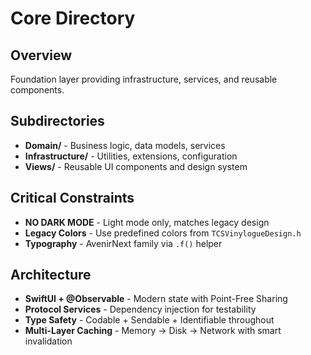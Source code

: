 # Core Directory

## Overview
Foundation layer providing infrastructure, services, and reusable components.

## Subdirectories
- **Domain/** - Business logic, data models, services
- **Infrastructure/** - Utilities, extensions, configuration
- **Views/** - Reusable UI components and design system

## Critical Constraints
- **NO DARK MODE** - Light mode only, matches legacy design
- **Legacy Colors** - Use predefined colors from `TCSVinylogueDesign.h`
- **Typography** - AvenirNext family via `.f()` helper

## Architecture
- **SwiftUI + @Observable** - Modern state with Point-Free Sharing
- **Protocol Services** - Dependency injection for testability
- **Type Safety** - Codable + Sendable + Identifiable throughout
- **Multi-Layer Caching** - Memory → Disk → Network with smart invalidation